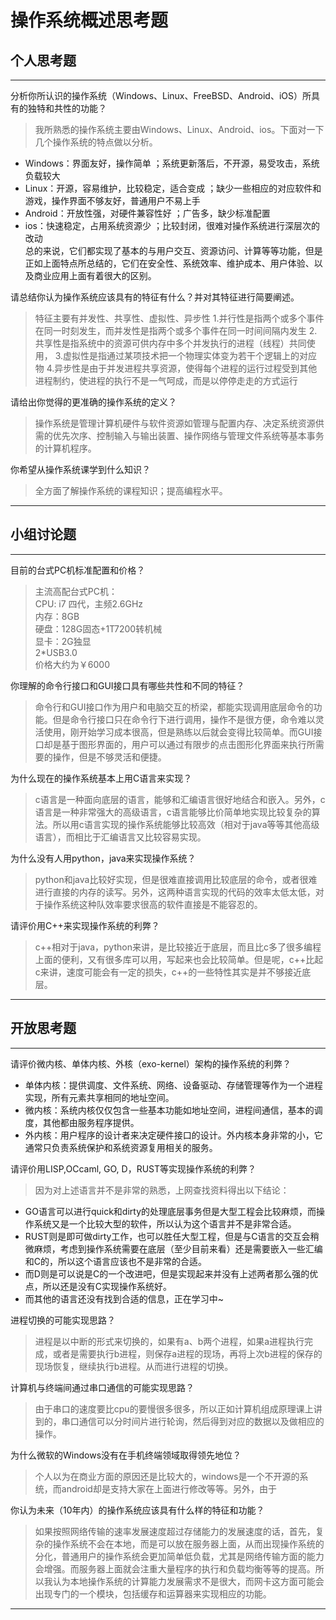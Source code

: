 # 操作系统概述思考题

## 个人思考题

---

分析你所认识的操作系统（Windows、Linux、FreeBSD、Android、iOS）所具有的独特和共性的功能？

>  我所熟悉的操作系统主要由Windows、Linux、Android、ios。下面对一下几个操作系统的特点做以分析。
* Windows：界面友好，操作简单 ；系统更新落后，不开源，易受攻击，系统负载较大
* Linux：开源，容易维护，比较稳定，适合变成 ；缺少一些相应的对应软件和游戏，操作界面不够友好，普通用户不易上手
* Android：开放性强，对硬件兼容性好 ；广告多，缺少标准配置
* ios：快速稳定，占用系统资源少 ；比较封闭，很难对操作系统进行深层次的改动 <br />
总的来说，它们都实现了基本的与用户交互、资源访问、计算等等功能，但是正如上面特点所总结的，它们在安全性、系统效率、维护成本、用户体验、以及商业应用上面有着很大的区别。

请总结你认为操作系统应该具有的特征有什么？并对其特征进行简要阐述。

>   特征主要有并发性、共享性、虚拟性、异步性
1.并行性是指两个或多个事件在同一时刻发生，而并发性是指两个或多个事件在同一时间间隔内发生
2.共享性是指系统中的资源可供内存中多个并发执行的进程（线程）共同使用，
3.虚拟性是指通过某项技术把一个物理实体变为若干个逻辑上的对应物
4.异步性是由于并发进程共享资源，使得每个进程的运行过程受到其他进程制约，使进程的执行不是一气呵成，而是以停停走走的方式运行
  

请给出你觉得的更准确的操作系统的定义？

>   操作系统是管理计算机硬件与软件资源如管理与配置内存、决定系统资源供需的优先次序、控制输入与输出装置、操作网络与管理文件系统等基本事务的计算机程序。

你希望从操作系统课学到什么知识？

>   全方面了解操作系统的课程知识；提高编程水平。

---

## 小组讨论题

---

目前的台式PC机标准配置和价格？

> 主流高配台式PC机：<br />
  CPU: i7 四代，主频2.6GHz <br />
  内存：8GB <br />
  硬盘：128G固态+1T7200转机械 <br />
  显卡：2G独显 <br />
  2*USB3.0 <br />
  价格大约为￥6000
  
你理解的命令行接口和GUI接口具有哪些共性和不同的特征？

> 命令行和GUI接口作为用户和电脑交互的桥梁，都能实现调用底层命令的功能。但是命令行接口只在命令行下进行调用，操作不是很方便，命令难以灵活使用，刚开始学习成本很高，但是熟练以后就会变得比较简单。而GUI接口却是基于图形界面的，用户可以通过有限步的点击图形化界面来执行所需要的操作，但是不够灵活和便捷。

为什么现在的操作系统基本上用C语言来实现？

>  c语言是一种面向底层的语言，能够和汇编语言很好地结合和嵌入。另外，c语言是一种非常强大的高级语言，c语言能够比价简单地实现比较复杂的算法。所以用c语言实现的操作系统能够比较高效（相对于java等等其他高级语言），而相比于汇编语言又比较容易实现。

为什么没有人用python，java来实现操作系统？

>  python和java比较好实现，但是很难直接调用比较底层的命令，或者很难进行直接的内存的读写。另外，这两种语言实现的代码的效率太低太低，对于操作系统这种队效率要求很高的软件直接是不能容忍的。

请评价用C++来实现操作系统的利弊？

>  c++相对于java，python来讲，是比较接近于底层，而且比c多了很多编程上面的便利，又有很多库可以用，写起来也会比较简单。但是呢，c++比起c来讲，速度可能会有一定的损失，c++的一些特性其实是并不够接近底层。

---

## 开放思考题

---

请评价微内核、单体内核、外核（exo-kernel）架构的操作系统的利弊？

>  
* 单体内核：提供调度、文件系统、网络、设备驱动、存储管理等作为一个进程实现，所有元素共享相同的地址空间。
* 微内核：系统内核仅仅包含一些基本功能如地址空间，进程间通信，基本的调度，其他都由服务程序提供。
* 外内核：用户程序的设计者来决定硬件接口的设计。外内核本身非常的小，它通常只负责系统保护和系统资源复用相关的服务。


请评价用LISP,OCcaml, GO, D，RUST等实现操作系统的利弊？

>  因为对上述语言并不是非常的熟悉，上网查找资料得出以下结论：
* GO语言可以进行quick和dirty的处理底层事务但是大型工程会比较麻烦，而操作系统又是一个比较大型的软件，所以认为这个语言并不是非常合适。
* RUST则是即可做dirty工作，也可以胜任大型工程，但是与C语言的交互会稍微麻烦，考虑到操作系统需要在底层（至少目前来看）还是需要嵌入一些汇编和C的，所以这个语言应该也不是非常的合适。
* 而D则是可以说是C的一个改进吧，但是实现起来并没有上述两者那么强的优点，所以还是没有C实现操作系统好。
* 而其他的语言还没有找到合适的信息，正在学习中~

进程切换的可能实现思路？

>  进程是以中断的形式来切换的，如果有a、b两个进程，如果a进程执行完成，或者是需要执行b进程，则保存a进程的现场，再将上次b进程的保存的现场恢复，继续执行b进程。从而进行进程的切换。

计算机与终端间通过串口通信的可能实现思路？

>  由于串口的速度要比cpu的要慢很多很多，所以正如计算机组成原理课上讲到的，串口通信可以分时间片进行轮询，然后得到对应的数据以及做相应的操作。

为什么微软的Windows没有在手机终端领域取得领先地位？

>  个人以为在商业方面的原因还是比较大的，windows是一个不开源的系统，而android却是支持大家在上面进行修改等等。另外，由于

你认为未来（10年内）的操作系统应该具有什么样的特征和功能？

>  如果按照网络传输的速率发展速度超过存储能力的发展速度的话，首先，复杂的操作系统不会在本地，而是可以放在服务器上面，从而出现操作系统的分化，普通用户的操作系统会更加简单低负载，尤其是网络传输方面的能力会增强。而服务器上面就会注重大量程序的执行和负载均衡等等的提高。所以我认为本地操作系统的计算能力发展需求不是很大，而网卡这方面可能会出现专门的一个模块，包括缓存和运算器来实现相应的功能。

---
